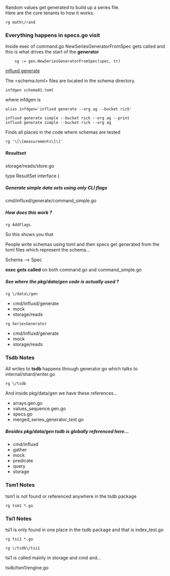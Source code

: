 
Random values get generated to build up a series file.    
Here are the core tenants to how it works.

```
rg math\/rand
```

### Everything happens in specs.go visit

Inside exec of command.go NewSeriesGeneratorFromSpec gets
called and this is what drives the start of the **generator**

```
	sg := gen.NewSeriesGeneratorFromSpec(spec, tr)
```

[influxd generate](https://v2.docs.influxdata.com/v2.0/reference/cli/influxd/generate)

The <schema.toml> files are located in the schema directory.

```
infdgen schema01.toml
```

where infdgen is

```
alias infdgen='influxd generate --org ag --bucket rick'
```

```
influxd generate simple --bucket rick --org ag --print
influxd generate simple --bucket rick --org ag
```

Finds all places in the code where schemas are tested

```
rg '\[\[measurements\]\]'
```

##### Resultset

storage/reads/store.go

type ResultSet interface {

##### Generate simple data sets using only CLI flags

cmd/influxd/generate/command_simple.go

##### How does this work ?

```
rg AddFlags
```

So this shows you that

People write schemas using toml and then specs get generated from
the toml files which represent the schema...

Schema --> Spec

**exec gets called** on both command.go and command_simple.go

##### See where the pkg/data/gen code is actually used ?

```
rg \/data\/gen
```

* cmd/influxd/generate
* mock
* storage/reads

```
rg SeriesGenerator
```

* cmd/influxd/generate
* mock
* storage/reads

### Tsdb Notes

All writes to **tsdb** happens through generator.go which talks to internal/shard/writer.go

```
rg \/tsdb
```

And inside pkg/data/gen we have these references...

* arrays.gen.go
* values_sequence.gen.go
* specs.go
* merged_series_generator_test.go

##### Besides pkg/data/gen tsdb is globally referenced here...

* cmd/influxd
* gather
* mock
* predicate
* query
* storage

### Tsm1 Notes

tsm1 is not found or referenced anywhere in the tsdb package

```
rg tsm1 *.go
```

### Tsi1 Notes

tsi1 is only found in one place in the tsdb package and that is index_test.go

```
rg tsi1 *.go
```

```
rg \/tsdb\/tsi1
```

tsi1 is called mainly in storage and cmd and...

tsdb/tsm1/engine.go
